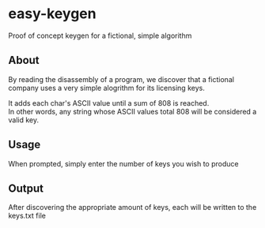 # easy-keygen
Proof of concept keygen for a fictional, simple algorithm

## About
By reading the disassembly of a program, we discover that a fictional company uses a very simple alogrithm for its licensing keys.  

It adds each char's ASCII value until a sum of 808 is reached.  
In other words, any string whose ASCII values total 808 will be considered a valid key.  

## Usage  
When prompted, simply enter the number of keys you wish to produce   

## Output  
After discovering the appropriate amount of keys, each will be written to the keys.txt file
